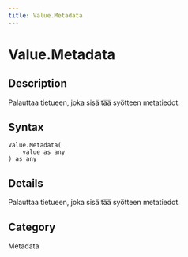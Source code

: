 ```yaml
---
title: Value.Metadata
---
```


# Value.Metadata


## Description

Palauttaa tietueen, joka sisältää syötteen metatiedot.


## Syntax

```powerquery
Value.Metadata(
    value as any
) as any
```


## Details

Palauttaa tietueen, joka sisältää syötteen metatiedot.



## Category
Metadata
